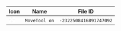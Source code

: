 | Icon | Name | File ID |
| ---  | ---  | ---     |
| ![](MoveTool%20on.png) | `MoveTool on` | `-2322508416891747092` |

